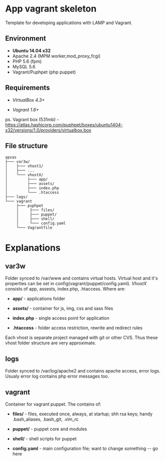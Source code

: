 App vagrant skeleton
=========================
Template for developing applications with LAMP and Vagrant.

Environment
-----------
 * **Ubuntu 14.04 x32**
 * Apache 2.4 (MPM worker,mod_proxy_fcgi)
 * PHP 5.6 (fpm)
 * MySQL 5.6
 * Vagrant/Puphpet (php puppet)

Requirements
------------

 - *VirtualBox 4.3+*

 - *Vagrant 1.6+*

ps. Vagrant box (531mb) - https://atlas.hashicorp.com/puphpet/boxes/ubuntu1404-x32/versions/1.0/providers/virtualbox.box

File structure
--------------
```
apvas
├─── var3w/
│    ├─── vhost1/	
│    ├─── ...
│    └─── vhostX/	
│         ├─── app/
│         ├─── assets/
│         ├─── index.php
│         └─── .htaccess
├─── logs/
└─── vagrant
     ├─── puphpet	
     │     ├─── files/		
     │     ├─── puppet/	
     │     ├─── shell/
     │     └─── config.yaml
     └─── Vagrantfile
```
Explanations
============
var3w
-----
Folder synced to /var/www and contains virtual hosts. Virtual host and it's properties can be set in config(vagrant/puppet/config.yaml).
*VhostX* consists of app, assests, index.php, .htaccess. Where are:

 - **app/** - applications folder

 - **assets/** - container for js, img, css and sass files

 - **index.php** - single access point for application

 - **.htaccess** - folder access restriction, rewrite and redirect rules

Each vhost is separate project managed with git or other CVS. Thus these vhost folder structure are very approximate.

logs
----
Folder synced to /var/log/apache2 and contains apache access, error logs. Usualy error log contains php error messages too.

vagrant
-------
Container for vagrant puppet. The contains of:

 - **files/** - files, executed once, always, at startup; shh rsa keys; handy .bash_aliases, .bash_git, .vim_rc

 - **puppet/** - puppet core and modules

 - **shell/** - shell scripts for puppet

 - **config.yaml** - main configuration file; want to change something -- go here
